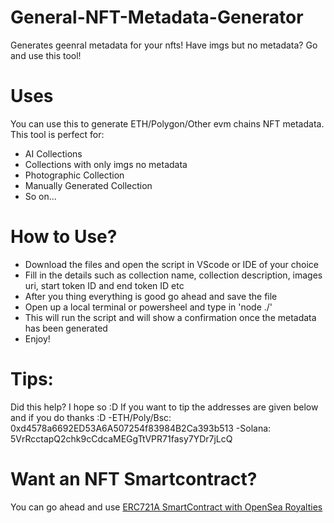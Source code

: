# General-NFT-Metadata-Generator
Generates geenral metadata for your nfts! Have imgs but no metadata? Go and use this tool!

# Uses 
You can use this to generate ETH/Polygon/Other evm chains NFT metadata. This tool is perfect for:
- AI Collections 
- Collections with only imgs no metadata
- Photographic Collection
- Manually Generated Collection 
- So on...

# How to Use?
- Download the files and open the script in VScode or IDE of your choice 
- Fill in the details such as collection name, collection description, images uri, start token ID and end token ID etc
- After you thing everything is good go ahead and save the file
- Open up a local terminal or powersheel and type in 'node ./' 
- This will run the script and will show a confirmation once the metadata has been generated
- Enjoy!

# Tips:
Did this help? I hope so :D If you want to tip the addresses are given below and if you do thanks :D
-ETH/Poly/Bsc: 0xd4578a6692ED53A6A507254f83984B2Ca393b513
-Solana: 5VrRcctapQ2chk9cCdcaMEGgTtVPR71fasy7YDr7jLcQ

# Want an NFT Smartcontract? 
You can go ahead and use [ERC721A SmartContract with OpenSea Royalties](https://github.com/ReservedSnow673/OpenSeaRoyalty-Erc721a-Template)

